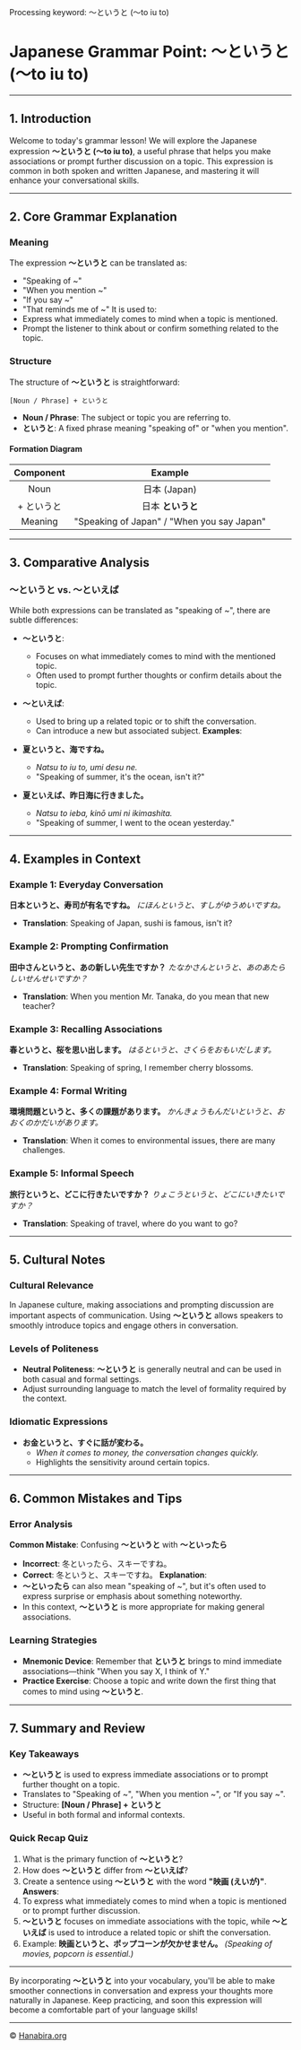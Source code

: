 Processing keyword: ～というと (〜to iu to)
# Japanese Grammar Point: ～というと (〜to iu to)


---
## 1. Introduction
Welcome to today's grammar lesson! We will explore the Japanese expression **～というと (〜to iu to)**, a useful phrase that helps you make associations or prompt further discussion on a topic. This expression is common in both spoken and written Japanese, and mastering it will enhance your conversational skills.

---
## 2. Core Grammar Explanation
### Meaning
The expression **～というと** can be translated as:
- "Speaking of ~"
- "When you mention ~"
- "If you say ~"
- "That reminds me of ~"
It is used to:
- Express what immediately comes to mind when a topic is mentioned.
- Prompt the listener to think about or confirm something related to the topic.
### Structure
The structure of **～というと** is straightforward:
```
[Noun / Phrase] + というと
```
- **Noun / Phrase**: The subject or topic you are referring to.
- **というと**: A fixed phrase meaning "speaking of" or "when you mention".
#### Formation Diagram
| **Component** |              **Example**               |
|:-------------:|:--------------------------------------:|
|     Noun      |               日本 (Japan)              |
|  + というと   |             日本 **というと**            |
|    Meaning    | "Speaking of Japan" / "When you say Japan" |
---
## 3. Comparative Analysis
### ～というと vs. ～といえば
While both expressions can be translated as "speaking of ~", there are subtle differences:
- **～というと**:
  - Focuses on what immediately comes to mind with the mentioned topic.
  - Often used to prompt further thoughts or confirm details about the topic.
  
- **～といえば**:
  - Used to bring up a related topic or to shift the conversation.
  - Can introduce a new but associated subject.
**Examples**:
- **夏というと、海ですね。**
  - *Natsu to iu to, umi desu ne.*
  - "Speaking of summer, it's the ocean, isn't it?"
  
- **夏といえば、昨日海に行きました。**
  - *Natsu to ieba, kinō umi ni ikimashita.*
  - "Speaking of summer, I went to the ocean yesterday."
---
## 4. Examples in Context
### Example 1: Everyday Conversation
**日本というと、寿司が有名ですね。**
*にほんというと、すしがゆうめいですね。*
- **Translation**: Speaking of Japan, sushi is famous, isn't it?
### Example 2: Prompting Confirmation
**田中さんというと、あの新しい先生ですか？**
*たなかさんというと、あのあたらしいせんせいですか？*
- **Translation**: When you mention Mr. Tanaka, do you mean that new teacher?
### Example 3: Recalling Associations
**春というと、桜を思い出します。**
*はるというと、さくらをおもいだします。*
- **Translation**: Speaking of spring, I remember cherry blossoms.
### Example 4: Formal Writing
**環境問題というと、多くの課題があります。**
*かんきょうもんだいというと、おおくのかだいがあります。*
- **Translation**: When it comes to environmental issues, there are many challenges.
### Example 5: Informal Speech
**旅行というと、どこに行きたいですか？**
*りょこうというと、どこにいきたいですか？*
- **Translation**: Speaking of travel, where do you want to go?
---
## 5. Cultural Notes
### Cultural Relevance
In Japanese culture, making associations and prompting discussion are important aspects of communication. Using **～というと** allows speakers to smoothly introduce topics and engage others in conversation.
### Levels of Politeness
- **Neutral Politeness**: **～というと** is generally neutral and can be used in both casual and formal settings.
- Adjust surrounding language to match the level of formality required by the context.
### Idiomatic Expressions
- **お金というと、すぐに話が変わる。**
  - *When it comes to money, the conversation changes quickly.*
  - Highlights the sensitivity around certain topics.
---
## 6. Common Mistakes and Tips
### Error Analysis
**Common Mistake**: Confusing **～というと** with **～といったら**
- **Incorrect**: 冬といったら、スキーですね。
- **Correct**: 冬というと、スキーですね。
**Explanation**:
- **～といったら** can also mean "speaking of ~", but it's often used to express surprise or emphasis about something noteworthy.
- In this context, **～というと** is more appropriate for making general associations.
### Learning Strategies
- **Mnemonic Device**: Remember that **というと** brings to mind immediate associations—think "When you say X, I think of Y."
- **Practice Exercise**: Choose a topic and write down the first thing that comes to mind using **～というと**.
---
## 7. Summary and Review
### Key Takeaways
- **～というと** is used to express immediate associations or to prompt further thought on a topic.
- Translates to "Speaking of ~", "When you mention ~", or "If you say ~".
- Structure: **[Noun / Phrase] + というと**
- Useful in both formal and informal contexts.
### Quick Recap Quiz
1. What is the primary function of **～というと**?
2. How does **～というと** differ from **～といえば**?
3. Create a sentence using **～というと** with the word **"映画 (えいが)"**.
**Answers**:
1. To express what immediately comes to mind when a topic is mentioned or to prompt further discussion.
2. **～というと** focuses on immediate associations with the topic, while **～といえば** is used to introduce a related topic or shift the conversation.
3. Example: **映画というと、ポップコーンが欠かせません。** *(Speaking of movies, popcorn is essential.)*
---
By incorporating **～というと** into your vocabulary, you'll be able to make smoother connections in conversation and express your thoughts more naturally in Japanese. Keep practicing, and soon this expression will become a comfortable part of your language skills!


---

© [Hanabira.org](https://hanabira.org)
